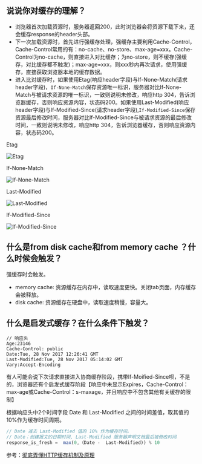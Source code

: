 ## 说说你对缓存的理解？
* 浏览器首次加载资源时，服务器返回200，此时浏览器会将资源下载下来，还会缓存response的header头部。
* 下一次加载资源时，首先进行强缓存处理，强缓存主要利用Cache-Control，Cache-Control常用的有：no-cache、no-store、max-age=xxx。Cache-Control为no-cache，则直接进入对比缓存；为no-store，则不缓存(强缓存，对比缓存都不触发)；max-age=xxx，则xxx秒内再次请求，使用强缓存，直接获取浏览器本地的缓存数据。
* 进入比对缓存时，如果使用Etag(响应header字段)与If-None-Match(请求header字段)，<code>If-None-Match</code>保存资源唯一标识，服务器对比If-None-Match与被请求资源的唯一标识，一致则说明未修改，响应http 304，告诉浏览器缓存，否则响应资源内容，状态码200。如果使用Last-Modified(响应header字段)与If-Modified-Since(请求header字段),<code>If-Modified-Since</code>保存资源最后修改时间，服务器对比If-Modified-Since与被请求资源的最后修改时间，一致则说明未修改，响应http 304，告诉浏览器缓存，否则响应资源内容，状态码200。

Etag

![Etag](@assets/http&browser/10.png)

If-None-Match

![If-None-Match](@assets/http&browser/11.png)

Last-Modified

![Last-Modified](@assets/http&browser/12.png)

If-Modified-Since

![If-Modified-Since](@assets/http&browser/13.png)

## 什么是from disk cache和from memory cache ？什么时候会触发？
强缓存时会触发。
* memory cache: 资源缓存在内存中，读取速度更快。关闭tab页面，内存缓存会被释放。
* disk cache: 资源缓存在硬盘中，读取速度稍慢，容量大。

## 什么是启发式缓存？在什么条件下触发？
```http
// 响应头
Age:23146
Cache-Control: public
Date:Tue, 28 Nov 2017 12:26:41 GMT
Last-Modified:Tue, 28 Nov 2017 05:14:02 GMT
Vary:Accept-Encoding
```
有人可能会说下次请求直接进入协商缓存阶段，携带If-Moified-Since呗，不是的，浏览器还有个启发式缓存阶段【响应中未显示Expires，Cache-Control：max-age或Cache-Control：s-maxage，并且响应中不包含其他有关缓存的限制】

根据响应头中2个时间字段 Date 和 Last-Modified 之间的时间差值，取其值的10%作为缓存时间周期。
```js
// Date 减去 Last-Modified 值的 10% 作为缓存时间。
// Date：创建报文的日期时间, Last-Modified 服务器声明文档最后被修改时间
response_is_fresh =  max(0,（Date -  Last-Modified)) % 10
```



参考：[彻底弄懂HTTP缓存机制及原理](https://www.cnblogs.com/chenqf/p/6386163.html)